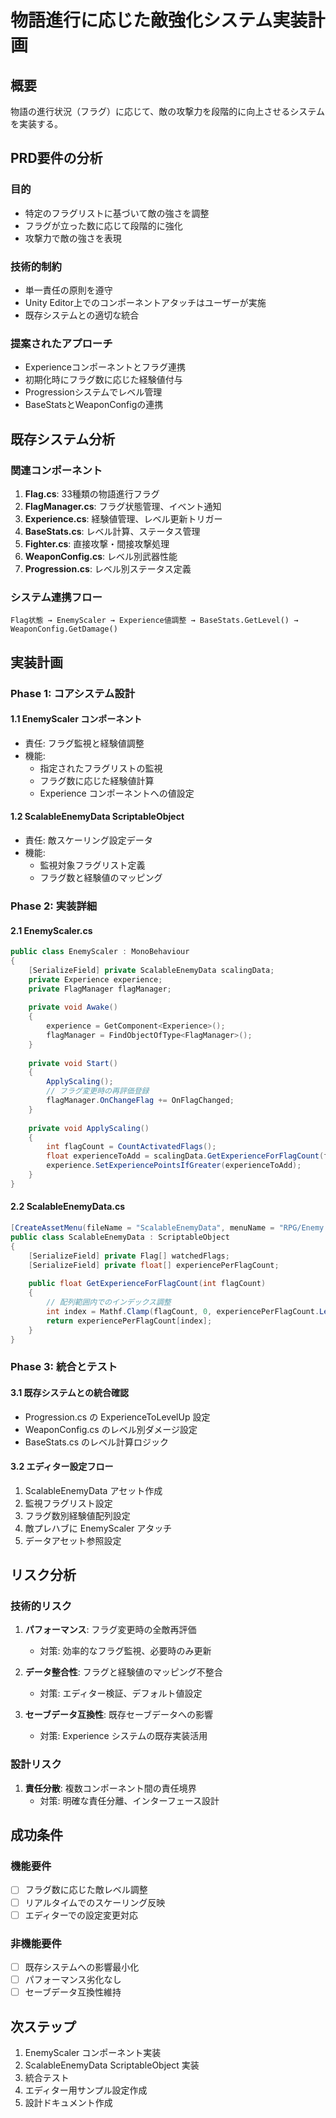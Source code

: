 # 物語進行に応じた敵強化システム実装計画

## 概要
物語の進行状況（フラグ）に応じて、敵の攻撃力を段階的に向上させるシステムを実装する。

## PRD要件の分析

### 目的
- 特定のフラグリストに基づいて敵の強さを調整
- フラグが立った数に応じて段階的に強化
- 攻撃力で敵の強さを表現

### 技術的制約
- 単一責任の原則を遵守
- Unity Editor上でのコンポーネントアタッチはユーザーが実施
- 既存システムとの適切な統合

### 提案されたアプローチ
- Experienceコンポーネントとフラグ連携
- 初期化時にフラグ数に応じた経験値付与
- Progressionシステムでレベル管理
- BaseStatsとWeaponConfigの連携

## 既存システム分析

### 関連コンポーネント
1. **Flag.cs**: 33種類の物語進行フラグ
2. **FlagManager.cs**: フラグ状態管理、イベント通知
3. **Experience.cs**: 経験値管理、レベル更新トリガー
4. **BaseStats.cs**: レベル計算、ステータス管理
5. **Fighter.cs**: 直接攻撃・間接攻撃処理
6. **WeaponConfig.cs**: レベル別武器性能
7. **Progression.cs**: レベル別ステータス定義

### システム連携フロー
```
Flag状態 → EnemyScaler → Experience値調整 → BaseStats.GetLevel() → WeaponConfig.GetDamage()
```

## 実装計画

### Phase 1: コアシステム設計
#### 1.1 EnemyScaler コンポーネント
- 責任: フラグ監視と経験値調整
- 機能:
  - 指定されたフラグリストの監視
  - フラグ数に応じた経験値計算
  - Experience コンポーネントへの値設定

#### 1.2 ScalableEnemyData ScriptableObject
- 責任: 敵スケーリング設定データ
- 機能:
  - 監視対象フラグリスト定義
  - フラグ数と経験値のマッピング

### Phase 2: 実装詳細

#### 2.1 EnemyScaler.cs
```csharp
public class EnemyScaler : MonoBehaviour
{
    [SerializeField] private ScalableEnemyData scalingData;
    private Experience experience;
    private FlagManager flagManager;
    
    private void Awake()
    {
        experience = GetComponent<Experience>();
        flagManager = FindObjectOfType<FlagManager>();
    }
    
    private void Start()
    {
        ApplyScaling();
        // フラグ変更時の再評価登録
        flagManager.OnChangeFlag += OnFlagChanged;
    }
    
    private void ApplyScaling()
    {
        int flagCount = CountActivatedFlags();
        float experienceToAdd = scalingData.GetExperienceForFlagCount(flagCount);
        experience.SetExperiencePointsIfGreater(experienceToAdd);
    }
}
```

#### 2.2 ScalableEnemyData.cs
```csharp
[CreateAssetMenu(fileName = "ScalableEnemyData", menuName = "RPG/Enemy Scaling Data")]
public class ScalableEnemyData : ScriptableObject
{
    [SerializeField] private Flag[] watchedFlags;
    [SerializeField] private float[] experiencePerFlagCount;
    
    public float GetExperienceForFlagCount(int flagCount)
    {
        // 配列範囲内でのインデックス調整
        int index = Mathf.Clamp(flagCount, 0, experiencePerFlagCount.Length - 1);
        return experiencePerFlagCount[index];
    }
}
```

### Phase 3: 統合とテスト

#### 3.1 既存システムとの統合確認
- Progression.cs の ExperienceToLevelUp 設定
- WeaponConfig.cs のレベル別ダメージ設定
- BaseStats.cs のレベル計算ロジック

#### 3.2 エディター設定フロー
1. ScalableEnemyData アセット作成
2. 監視フラグリスト設定
3. フラグ数別経験値配列設定
4. 敵プレハブに EnemyScaler アタッチ
5. データアセット参照設定

## リスク分析

### 技術的リスク
1. **パフォーマンス**: フラグ変更時の全敵再評価
   - 対策: 効率的なフラグ監視、必要時のみ更新

2. **データ整合性**: フラグと経験値のマッピング不整合
   - 対策: エディター検証、デフォルト値設定

3. **セーブデータ互換性**: 既存セーブデータへの影響
   - 対策: Experience システムの既存実装活用

### 設計リスク
1. **責任分散**: 複数コンポーネント間の責任境界
   - 対策: 明確な責任分離、インターフェース設計

## 成功条件

### 機能要件
- [ ] フラグ数に応じた敵レベル調整
- [ ] リアルタイムでのスケーリング反映
- [ ] エディターでの設定変更対応

### 非機能要件
- [ ] 既存システムへの影響最小化
- [ ] パフォーマンス劣化なし
- [ ] セーブデータ互換性維持

## 次ステップ
1. EnemyScaler コンポーネント実装
2. ScalableEnemyData ScriptableObject 実装
3. 統合テスト
4. エディター用サンプル設定作成
5. 設計ドキュメント作成